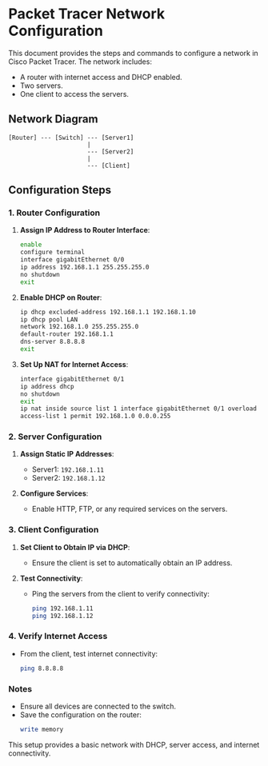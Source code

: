 # Packet Tracer Network Configuration

This document provides the steps and commands to configure a network in Cisco Packet Tracer. The network includes:
- A router with internet access and DHCP enabled.
- Two servers.
- One client to access the servers.

## Network Diagram
```
[Router] --- [Switch] --- [Server1]
                      |
                      --- [Server2]
                      |
                      --- [Client]
```

## Configuration Steps

### 1. Router Configuration
1. **Assign IP Address to Router Interface**:
   ```bash
   enable
   configure terminal
   interface gigabitEthernet 0/0
   ip address 192.168.1.1 255.255.255.0
   no shutdown
   exit
   ```

2. **Enable DHCP on Router**:
   ```bash
   ip dhcp excluded-address 192.168.1.1 192.168.1.10
   ip dhcp pool LAN
   network 192.168.1.0 255.255.255.0
   default-router 192.168.1.1
   dns-server 8.8.8.8
   exit
   ```

3. **Set Up NAT for Internet Access**:
   ```bash
   interface gigabitEthernet 0/1
   ip address dhcp
   no shutdown
   exit
   ip nat inside source list 1 interface gigabitEthernet 0/1 overload
   access-list 1 permit 192.168.1.0 0.0.0.255
   ```

### 2. Server Configuration
1. **Assign Static IP Addresses**:
   - Server1: `192.168.1.11`
   - Server2: `192.168.1.12`

2. **Configure Services**:
   - Enable HTTP, FTP, or any required services on the servers.

### 3. Client Configuration
1. **Set Client to Obtain IP via DHCP**:
   - Ensure the client is set to automatically obtain an IP address.

2. **Test Connectivity**:
   - Ping the servers from the client to verify connectivity:
     ```bash
     ping 192.168.1.11
     ping 192.168.1.12
     ```

### 4. Verify Internet Access
- From the client, test internet connectivity:
  ```bash
  ping 8.8.8.8
  ```

### Notes
- Ensure all devices are connected to the switch.
- Save the configuration on the router:
  ```bash
  write memory
  ```

This setup provides a basic network with DHCP, server access, and internet connectivity.